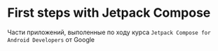 # First steps with Jetpack Compose

Части приложений, выполенные по ходу курса `Jetpack Compose for Android Developers` от Google

<!-- <p>
    
</p>


<p align="center">
    <img src="" alt="drawing" width="200"/>
    <img src="" alt="drawing" width="200"/>
    
</p> -->
